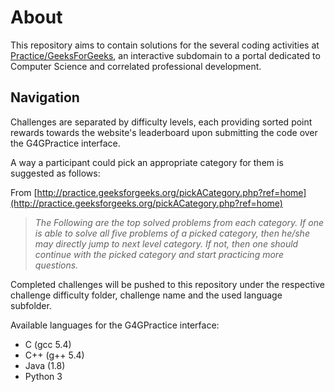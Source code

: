 # About

This repository aims to contain solutions for the several coding activities at [Practice/GeeksForGeeks](http://practice.geeksforgeeks.org/), an interactive subdomain to a portal dedicated to Computer Science and correlated professional development.

## Navigation

Challenges are separated by difficulty levels, each providing sorted point rewards towards the website's leaderboard upon submitting the code over the G4GPractice interface.

A way a participant could pick an appropriate category for them is suggested as follows:

From [http://practice.geeksforgeeks.org/pickACategory.php?ref=home](http://practice.geeksforgeeks.org/pickACategory.php?ref=home)

>_The Following are the top solved problems from each category. 
If one is able to solve all five problems of a picked category, 
then he/she may directly jump to next level category. 
If not, then one should continue with the picked category and start practicing more questions._ 

Completed challenges will be pushed to this repository under the respective challenge difficulty folder, challenge name and the used language subfolder.

Available languages for the G4GPractice interface:
* C (gcc 5.4)
* C++ (g++ 5.4)
* Java (1.8)
* Python 3
